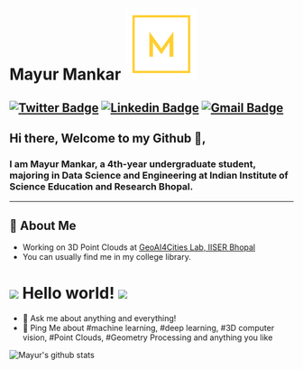 # Mayur Mankar [![Website](assets/M.png)](https://mayur20169.github.io/)

[![Twitter Badge](https://img.shields.io/badge/-@mayurmankar-1ca0f1?style=flat-square&labelColor=1ca0f1&logo=twitter&logoColor=white&link=https://twitter.com/Mayur25mankar)](https://twitter.com/Mayur25mankar) [
![Linkedin Badge](https://img.shields.io/badge/-mayurmankar-blue?style=flat-square&logo=Linkedin&logoColor=white&link=https://www.linkedin.com/in/mayur-mankar-2452311b7/)](https://www.linkedin.com/in/mayur-mankar-2452311b7/)
[![Gmail Badge](https://img.shields.io/badge/-mayur25mankar@gmail.com-c14438?style=flat-square&logo=Gmail&logoColor=white&link=mailto:mayur25mankar@gmail.com)](mailto:mayur25mankar@gmail.com)
---


## Hi there, Welcome to my Github 👋,

### I am Mayur Mankar, a 4th-year undergraduate student, majoring in Data Science and Engineering at Indian Institute of Science Education and Research Bhopal.
-------
  
## 🧐 About Me

-  Working on 3D Point Clouds at [GeoAI4Cities Lab, IISER Bhopal](https://sites.google.com/iiserb.ac.in/geoai/home?authuser=0)
-  You can usually find me in my college library. 

# <img src="https://github.com/TheDudeThatCode/TheDudeThatCode/blob/master/Assets/Hi.gif" width="29px"> Hello world!&nbsp;<img src="https://github.com/TheDudeThatCode/TheDudeThatCode/blob/master/Assets/Earth.gif" width="24px">

- 💬 Ask me about anything and everything!
- 💬 Ping Me about #machine learning, #deep learning, #3D computer vision, #Point Clouds, #Geometry Processing and anything you like


![Mayur's github stats](https://github-readme-stats.vercel.app/api?username=mayur20169&show_icons=true)

<!--
**mayur20169/mayur20169** is a ✨ _special_ ✨ repository because its `README.md` (this file) appears on your GitHub profile.

🤔

-->
